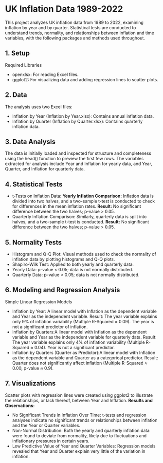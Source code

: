 # UK Inflation Data 1989-2022
This project analyzes UK inflation data from 1989 to 2022, examining inflation by year and by quarter. Statistical tests are conducted to understand trends, normality, and relationships between inflation and time variables, with the following packages and methods used throughout.

## 1. Setup
Required Libraries
- openxlsx: For reading Excel files.
- ggplot2: For visualizing data and adding regression lines to scatter plots.

## 2. Data
The analysis uses two Excel files:
- Inflation by Year (Inflation by Year.xlsx): Contains annual inflation data.
- Inflation by Quarter (Inflation by Quarter.xlsx): Contains quarterly inflation data.

## 3. Data Analysis
The data is initially loaded and inspected for structure and completeness using the head() function to preview the first few rows. The variables extracted for analysis include Year and Inflation for yearly data, and Year, Quarter, and Inflation for quarterly data.

## 4. Statistical Tests
- t-Tests on Inflation Data:
  **Yearly Inflation Comparison:** Inflation data is divided into two halves, and a two-sample t-test is conducted to check for differences in the mean inflation rates.
  **Result:** No significant difference between the two halves; p-value > 0.05.
- Quarterly Inflation Comparison: Similarly, quarterly data is split into halves, and a two-sample t-test is conducted.
  **Result:** No significant difference between the two halves; p-value > 0.05.
  
## 5. Normality Tests
- Histogram and Q-Q Plot: Visual methods used to check the normality of inflation data by plotting histograms and Q-Q plots.
- Shapiro-Wilk Test: Applied to both yearly and quarterly data.
- Yearly Data: p-value < 0.05; data is not normally distributed.
- Quarterly Data: p-value < 0.05; data is not normally distributed.

## 6. Modeling and Regression Analysis
Simple Linear Regression Models
- Inflation by Year: A linear model with Inflation as the dependent variable and Year as the independent variable.
  Result: The year variable explains only 9% of inflation variability (Multiple R-Squared ≈ 0.09). The year is not a significant predictor of inflation.
- Inflation by Quarters:A linear model with Inflation as the dependent variable and Year as the independent variable for quarterly data.
  Result: The year variable explains only 4% of inflation variability (Multiple R-Squared ≈ 0.04). Year is not a significant predictor.
- Inflation by Quarters (Quarter as Predictor):A linear model with Inflation as the dependent variable and Quarter as a categorical predictor.
  Result: Quarter does not significantly affect inflation (Multiple R-Squared ≈ 0.00, p-value ≈ 0.9).
  
## 7. Visualizations
Scatter plots with regression lines were created using ggplot2 to illustrate the relationships, or lack thereof, between Year and Inflation.
**Results and Observations:** 
- No Significant Trends in Inflation Over Time: t-tests and regression analyses indicate no significant trends or relationships between inflation and the Year or Quarter variables.
- Non-Normal Distribution: Both the yearly and quarterly inflation data were found to deviate from normality, likely due to fluctuations and inflationary pressures in certain years.
- Low Predictive Value of Year and Quarter Variables: Regression models revealed that Year and Quarter explain very little of the variation in inflation.
